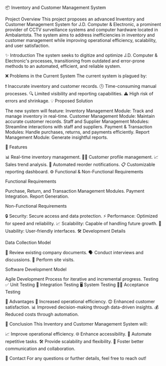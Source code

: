 
📦 Inventory and Customer Management System

Project Overview
This project proposes an advanced Inventory and Customer Management System for J.D. Computer & Electronic, a prominent provider of CCTV surveillance systems and computer hardware located in Ambalantota. The system aims to address inefficiencies in inventory and customer management while improving operational efficiency, scalability, and user satisfaction.

✨ Introduction
The system seeks to digitize and optimize J.D. Computer & Electronic's processes, transitioning from outdated and error-prone methods to an automated, efficient, and reliable system.

❌ Problems in the Current System
The current system is plagued by:

❗ Inaccurate inventory and customer records.
🕒 Time-consuming manual processes.
🔍 Limited visibility and reporting capabilities.
⚠️ High risk of errors and shrinkage.
💡 Proposed Solution

The new system will feature:
Inventory Management Module: Track and manage inventory in real-time.
Customer Management Module: Maintain accurate customer records.
Staff and Supplier Management Modules: Streamline interactions with staff and suppliers.
Payment & Transaction Modules: Handle purchases, returns, and payments efficiently.
Report Management Module: Generate insightful reports.

🚀 Features

📊 Real-time inventory management.
🙍‍♂️ Customer profile management.
📈 Sales trend analysis.
🔔 Automated reorder notifications.
📋 Customizable reporting dashboard.
⚙️ Functional & Non-Functional Requirements

Functional Requirements

Purchase, Return, and Transaction Management Modules.
Payment Integration.
Report Generation.

Non-Functional Requirements

🔒 Security: Secure access and data protection.
⚡ Performance: Optimized for speed and reliability.
📈 Scalability: Capable of handling future growth.
🤝 Usability: User-friendly interfaces.
🛠 Development Details

Data Collection Model

📂 Review existing company documents.
🗣 Conduct interviews and discussions.
🏢 Perform site visits.

Software Development Model

Agile Development Process for iterative and incremental progress.
Testing
✅ Unit Testing
🔗 Integration Testing
🖥 System Testing
👨‍💻 Acceptance Testing

🌟 Advantages
💼 Increased operational efficiency.
😊 Enhanced customer satisfaction.
📊 Improved decision-making through data-driven insights.
💰 Reduced costs through automation.


🏁 Conclusion
This Inventory and Customer Management System will:

📈 Improve operational efficiency.
🌐 Enhance accessibility.
🤖 Automate repetitive tasks.
🛠 Provide scalability and flexibility.
🤝 Foster better communication and collaboration.

🤝 Contact
For any questions or further details, feel free to reach out!
